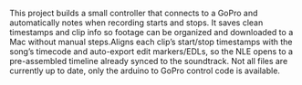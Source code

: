 This project builds a small controller that connects to a GoPro and automatically notes when recording starts and stops. It saves 
clean timestamps and clip info so footage can be organized and downloaded to a Mac without manual steps.Aligns each clip’s start/stop 
timestamps with the song’s timecode and auto-export edit markers/EDLs, so the NLE opens to a pre-assembled timeline already synced to the soundtrack.
Not all files are currently up to date, only the arduino to GoPro control code is available.
